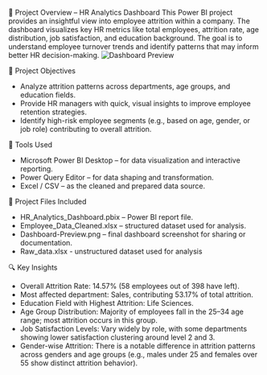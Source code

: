 👥 Project Overview – HR Analytics Dashboard
This Power BI project provides an insightful view into employee attrition within a company. The dashboard visualizes key HR metrics like total employees, attrition rate, age distribution, job satisfaction, and education background. The goal is to understand employee turnover trends and identify patterns that may inform better HR decision-making.
![Dashboard Preview](Dashboard/Dashboard_preview.png)

🎯 Project Objectives
- Analyze attrition patterns across departments, age groups, and education fields.
- Provide HR managers with quick, visual insights to improve employee retention strategies.
- Identify high-risk employee segments (e.g., based on age, gender, or job role) contributing to overall attrition.

🧰 Tools Used
- Microsoft Power BI Desktop – for data visualization and interactive reporting.
- Power Query Editor – for data shaping and transformation.
- Excel / CSV – as the cleaned and prepared data source.

📁 Project Files Included
- HR_Analytics_Dashboard.pbix – Power BI report file.
- Employee_Data_Cleaned.xlsx – structured dataset used for analysis.
- Dashboard-Preview.png – final dashboard screenshot for sharing or documentation.
- Raw_data.xlsx - unstructured dataset used for analysis
  
🔍 Key Insights
- Overall Attrition Rate: 14.57% (58 employees out of 398 have left).
- Most affected department: Sales, contributing 53.17% of total attrition.
- Education Field with Highest Attrition: Life Sciences.
- Age Group Distribution: Majority of employees fall in the 25–34 age range; most attrition occurs in this group.
- Job Satisfaction Levels: Vary widely by role, with some departments showing lower satisfaction clustering around level 2 and 3.
- Gender-wise Attrition: There is a notable difference in attrition patterns across genders and age groups (e.g., males under 25 and females over 55 show distinct attrition behavior).

